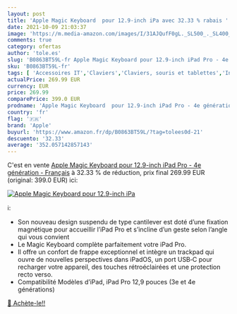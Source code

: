 ```yaml
---
layout: post
title: 'Apple Magic Keyboard  pour 12.9-inch iPa avec 32.33 % rabais '
date: 2021-10-09 21:03:37
image: 'https://m.media-amazon.com/images/I/31AJQufF0gL._SL500_._SL400_.jpg'
comments: true
category: ofertas
author: 'tole.es'
slug: 'B0863BT59L-fr Apple Magic Keyboard pour 12.9-inch iPad Pro - 4e...'
sku: 'B0863BT59L-fr'
tags: [ 'Accessoires IT','Claviers','Claviers, souris et tablettes','Informatique','apple', ]
actualPrice: 269.99 EUR
currency: EUR
price: 269.99
comparePrice: 399.0 EUR
prodname: 'Apple Magic Keyboard  pour 12.9-inch iPad Pro - 4e génération  - Français'
country: 'fr'
flag: '🇫🇷'
brand: 'Apple'
buyurl: 'https://www.amazon.fr/dp/B0863BT59L/?tag=tolees0d-21'
descuento: '32.33'
average: '352.057142857143'
---
```


C'est en vente [Apple Magic Keyboard  pour 12.9-inch iPad Pro - 4e génération  - Français](https://www.amazon.fr/dp/B0863BT59L/?tag=tolees0d-21)  à  32.33 % de réduction, prix final  269.99 EUR (original: 399.0 EUR) ici:

[![Apple Magic Keyboard  pour 12.9-inch iPa](https://m.media-amazon.com/images/I/31AJQufF0gL._SL500_._SL400_.jpg)](https://www.amazon.fr/dp/B0863BT59L/?tag=tolees0d-21)

ℹ️:

- Son nouveau design suspendu de type cantilever est doté d’une fixation magnétique pour accueillir l’iPad Pro et s’incline d’un geste selon l’angle qui vous convient
- Le Magic Keyboard complète parfaitement votre iPad Pro.
- Il offre un confort de frappe exceptionnel et intègre un trackpad qui ouvre de nouvelles perspectives dans iPadOS, un port USB‐C pour recharger votre appareil, des touches rétroéclairées et une protection recto verso.
- Compatibilité Modèles d’iPad, iPad Pro 12,9 pouces (3e et 4e générations)

[🛒 Achète-le!!](https://www.amazon.fr/dp/B0863BT59L/?tag=tolees0d-21)
